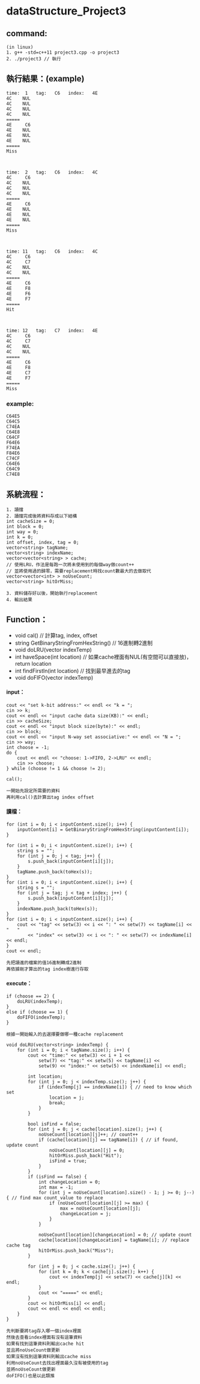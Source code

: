 # dataStructure_Project3
## command:
	(in linux)
	1. g++ -std=c++11 project3.cpp -o project3
	2. ./project3 // 執行

## 執行結果：(example)
	time:  1   tag:   C6   index:   4E
	4C    NUL
	4C    NUL
	4C    NUL
	4C    NUL
	=====
	4E     C6
	4E    NUL
	4E    NUL
	4E    NUL
	=====
	Miss



	time:  2   tag:   C6   index:   4C
	4C     C6
	4C    NUL
	4C    NUL
	4C    NUL
	=====
	4E     C6
	4E    NUL
	4E    NUL
	4E    NUL
	=====
	Miss



	time: 11   tag:   C6   index:   4C
	4C     C6
	4C     C7
	4C    NUL
	4C    NUL
	=====
	4E     C6
	4E     F8
	4E     F6
	4E     F7
	=====
	Hit



	time: 12   tag:   C7   index:   4E
	4C     C6
	4C     C7
	4C    NUL
	4C    NUL
	=====
	4E     C6
	4E     F8
	4E     C7
	4E     F7
	=====
	Miss
	
### example:
	C64E5
	C64C5
	C74EA
	C64E8
	C64CF
	F64E6
	F74EA
	F84E6
	C74CF
	C64E6
	C64C9
	C74E8

## 系統流程：
	1. 讀擋
	2. 讀擋完成後將資料存成以下結構
	int cacheSize = 0;
	int block = 0;
	int way = 0;
	int k = 0;
	int offset, index, tag = 0;
	vector<string> tagName;
	vector<string> indexName;
	vector<vector<string> > cache;
	// 使用LRU，作法是每跑一次將未使用到的每個way做count++
	// 並將使用過的歸零，需要replacement時找count數最大的去做取代
	vector<vector<int> > noUseCount;
	vector<string> hitOrMiss;
	
	3. 資料儲存好以後，開始執行replacement
	4. 輸出結果

## Function：

* void cal() // 計算tag, index, offset
* string GetBinaryStringFromHexString() // 16進制轉2進制
* void doLRU(vector<string> indexTemp)
* int haveSpace(int location) // 如果cache裡面有NUL(有空間可以直接放)，return location
* int findFirstIn(int location) // 找到最早進去的tag
* void doFIFO(vector<string> indexTemp)

#### input：
	cout << "set k-bit address:" << endl << "k = ";
	cin >> k;
	cout << endl << "input cache data size(KB):" << endl;
	cin >> cacheSize;
	cout << endl << "input block size(byte):" << endl;
	cin >> block;
	cout << endl << "input N-way set associative:" << endl << "N = ";
	cin >> way;
	int choose = -1;
	do {
		cout << endl << "choose: 1->FIFO, 2->LRU" << endl;
		cin >> choose;
	} while (choose != 1 && choose != 2);
	
	cal();

	一開始先設定所需要的資料
	再利用cal()去計算出tag index offset

#### 讀檔：
	for (int i = 0; i < inputContent.size(); i++) {
		inputContent[i] = GetBinaryStringFromHexString(inputContent[i]);
	}

	for (int i = 0; i < inputContent.size(); i++) {
		string s = "";
		for (int j = 0; j < tag; j++) {
			s.push_back(inputContent[i][j]);
		}
		tagName.push_back(toHex(s));
	}
	for (int i = 0; i < inputContent.size(); i++) {
		string s = "";
		for (int j = tag; j < tag + index; j++) {
			s.push_back(inputContent[i][j]);
		}
		indexName.push_back(toHex(s));
	}
	for (int i = 0; i < inputContent.size(); i++) {
		cout << "tag" << setw(3) << i << ": " << setw(7) << tagName[i] << "   "
			<< "index" << setw(3) << i << ": " << setw(7) << indexName[i] << endl;
	}
	cout << endl;
	
	先把讀進的檔案的值16進制轉成2進制
	再依據剛才算出的tag index樹進行存取
	
#### execute：
	if (choose == 2) {
		doLRU(indexTemp);
	}
	else if (choose == 1) {
		doFIFO(indexTemp);
	}
	
	根據一開始輸入的去選擇要做哪一種cache replacement

	void doLRU(vector<string> indexTemp) {
		for (int i = 0; i < tagName.size(); i++) {
			cout << "time:" << setw(3) << i + 1 <<
				setw(7) << "tag:" << setw(5) << tagName[i] <<
				setw(9) << "index:" << setw(5) << indexName[i] << endl;

			int location;
			for (int j = 0; j < indexTemp.size(); j++) {
				if (indexTemp[j] == indexName[i]) { // need to know which set
					location = j;
					break;
				}
			}

			bool isFind = false;
			for (int j = 0; j < cache[location].size(); j++) {
				noUseCount[location][j]++; // count++
				if (cache[location][j] == tagName[i]) { // if found, update count
					noUseCount[location][j] = 0;
					hitOrMiss.push_back("Hit");
					isFind = true;
				}
			}
			if (isFind == false) {
				int changeLocation = 0;
				int max = -1;
				for (int j = noUseCount[location].size() - 1; j >= 0; j--) { // find max count_value to replace
					if (noUseCount[location][j] >= max) {
						max = noUseCount[location][j];
						changeLocation = j;
					}
				}

				noUseCount[location][changeLocation] = 0; // update count
				cache[location][changeLocation] = tagName[i]; // replace cache tag
				hitOrMiss.push_back("Miss");
			}

			for (int j = 0; j < cache.size(); j++) {
				for (int k = 0; k < cache[j].size(); k++) {
					cout << indexTemp[j] << setw(7) << cache[j][k] << endl;
				}
				cout << "=====" << endl;
			}
			cout << hitOrMiss[i] << endl;
			cout << endl << endl << endl;
		}
	}

	先判斷要將tag存入哪一個index裡面
	然後去查看index裡面有沒有這筆資料
	如果有找到這筆資料則輸出cache hit
	並且將noUseCount做更新
	如果沒有找到這筆資料則輸出cache miss
	利用noUseCount去找出裡面最久沒有被使用的tag
	並將noUseCount做更新
	doFIFO()也是以此類推
